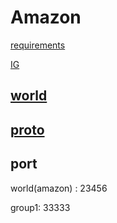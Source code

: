 # Amazon

[requirements](http://people.duke.edu/~bmr23/ece568/homework/project/project.pdf)

[IG](https://docs.google.com/spreadsheets/d/1xB1kVaa4TljtqrMqvqrEJRorB4UoOLBfGVfavlrrDxY/edit#gid=0)

## [world](https://github.com/yunjingliu96/world_simulator_exec)

## [proto](https://docs.google.com/document/d/1nDxoA-c2WotzFlN2hpPhzbN9eMS5ylgcCMo8DW-Btp4/edit?usp=sharing)

## port

world(amazon) : 23456

group1: 33333
